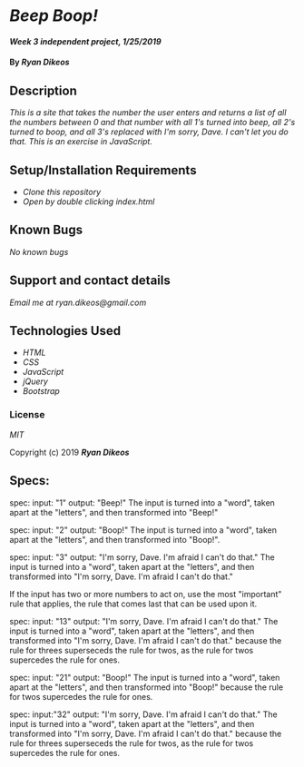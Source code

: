 # _Beep Boop!_

#### _Week 3 independent project, 1/25/2019_

#### By _**Ryan Dikeos**_

## Description

_This is a site that takes the number the user enters and returns a list of all the numbers between 0 and that number with all 1's turned into beep, all 2's turned to boop, and all 3's replaced with I'm sorry, Dave. I can't let you do that. This is an exercise in JavaScript._

## Setup/Installation Requirements

* _Clone this repository_
* _Open by double clicking index.html_

## Known Bugs

_No known bugs_

## Support and contact details

_Email me at ryan.dikeos@gmail.com_

## Technologies Used

* _HTML_
* _CSS_
* _JavaScript_
* _jQuery_
* _Bootstrap_

### License

*MIT*

Copyright (c) 2019 **_Ryan Dikeos_**


## Specs:

spec:
  input: "1"
  output: "Beep!"
The input is turned into a "word", taken apart at the "letters", and then transformed into "Beep!"


spec:
  input: "2"
  output: "Boop!"
The input is turned into a "word", taken apart at the "letters", and then transformed into "Boop!".


spec:
  input: "3"
  output: "I'm sorry, Dave. I'm afraid I can't do that."
The input is turned into a "word", taken apart at the "letters", and then transformed into "I'm sorry, Dave. I'm afraid I can't do that." 


If the input has two or more numbers to act on, use the most "important" rule that applies, the rule that comes last that can be used upon it.

spec:
  input: "13"
  output: "I'm sorry, Dave. I'm afraid I can't do that."
 The input is turned into a "word", taken apart at the "letters", and then transformed into "I'm sorry, Dave. I'm afraid I can't do that." because the rule for threes superseceds the rule for twos, as the rule for twos supercedes the rule for ones.


spec:
  input: "21"
  output: "Boop!"
The input is turned into a "word", taken apart at the "letters", and then transformed into "Boop!" because the rule for twos supercedes the rule for ones.

spec:
  input:"32"
  output: "I'm sorry, Dave. I'm afraid I can't do that."
The input is turned into a "word", taken apart at the "letters", and then transformed into "I'm sorry, Dave. I'm afraid I can't do that." because the rule for threes superseceds the rule for twos, as the rule for twos supercedes the rule for ones.
